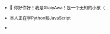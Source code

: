 - 👋 你好你好！我是XliaiyAwa！是一个无知的小孩（
- 本人正在学Python和JavaScript

-

<!---
XliaiyAwa/XliaiyAwa is a ✨ special ✨ repository because its `README.md` (this file) appears on your GitHub profile.
You can click the Preview link to take a look at your changes.
--->

